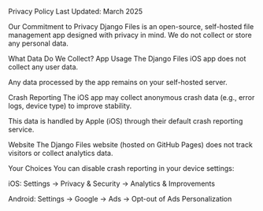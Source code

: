 Privacy Policy
Last Updated: March 2025

Our Commitment to Privacy
Django Files is an open-source, self-hosted file management app designed with privacy in mind. We do not collect or store any personal data.

What Data Do We Collect?
App Usage
The Django Files iOS app does not collect any user data.

Any data processed by the app remains on your self-hosted server.

Crash Reporting
The iOS app may collect anonymous crash data (e.g., error logs, device type) to improve stability.

This data is handled by Apple (iOS) through their default crash reporting service.

Website
The Django Files website (hosted on GitHub Pages) does not track visitors or collect analytics data.

Your Choices
You can disable crash reporting in your device settings:

iOS: Settings → Privacy & Security → Analytics & Improvements

Android: Settings → Google → Ads → Opt-out of Ads Personalization
